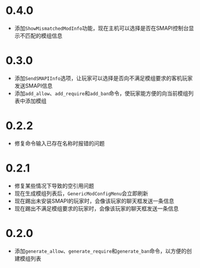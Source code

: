 # 0.4.0

- 添加`ShowMismatchedModInfo`功能，现在主机可以选择是否在SMAPI控制台显示不匹配的模组信息

# 0.3.0

- 添加`SendSMAPIInfo`选项，让玩家可以选择是否向不满足模组要求的客机玩家发送SMAPI信息
- 添加`add_allow`、`add_require`和`add_ban`命令，使玩家能方便的向当前模组列表中添加模组

# 0.2.2

- 修复命令输入已存在名称时报错的问题

# 0.2.1

- 修复某些情况下导致的空引用问题
- 现在生成模组列表后，`GenericModConfigMenu`会立即刷新
- 现在踢出未安装SMAPI的玩家时，会像该玩家的聊天框发送一条信息
- 现在踢出不满足模组要求的玩家时，会像该玩家的聊天框发送一条信息

# 0.2.0

- 添加`generate_allow`、`generate_require`和`generate_ban`命令，以方便的创建模组列表